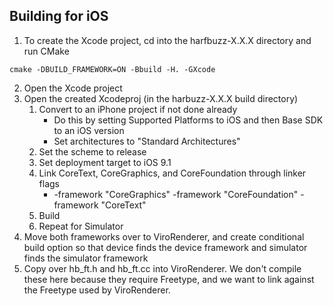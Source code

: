 ## Building for iOS

1. To create the Xcode project, cd into the harfbuzz-X.X.X directory and run CMake
```
cmake -DBUILD_FRAMEWORK=ON -Bbuild -H. -GXcode
```

2. Open the Xcode project
3. Open the created Xcodeproj (in the harbuzz-X.X.X build directory)
    1. Convert to an iPhone project if not done already
         * Do this by setting Supported Platforms to iOS and then Base SDK to an iOS version
         * Set architectures to "Standard Architectures"
    2. Set the scheme to release
    3. Set deployment target to iOS 9.1
    4. Link CoreText, CoreGraphics, and CoreFoundation through linker flags
        * -framework "CoreGraphics" -framework "CoreFoundation" -framework "CoreText"
    5. Build
    6. Repeat for Simulator
3. Move both frameworks over to ViroRenderer, and create conditional build option so that device finds the device framework and simulator finds the simulator framework
4. Copy over hb_ft.h and hb_ft.cc into ViroRenderer. We don't compile these here because they require Freetype, and we want to link against the Freetype used by ViroRenderer.


